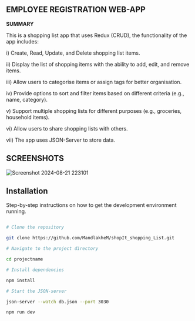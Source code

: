 ## EMPLOYEE REGISTRATION WEB-APP

**SUMMARY**

This is a shopping list app that uses Redux (CRUD), the functionality of the app includes:

i) Create, Read, Update, and Delete shopping list items.

ii) Display the list of shopping items with the ability to add, edit, and remove items.

iii) Allow users to categorise items or assign tags for better organisation.

iv) Provide options to sort and filter items based on different criteria (e.g., name, category).

v) Support multiple shopping lists for different purposes (e.g., groceries, household items).

vi) Allow users to share shopping lists with others.

vii) The app uses JSON-Server to store data.



## SCREENSHOTS

![Screenshot 2024-08-21 223101](https://github.com/user-attachments/assets/08fb5277-4318-46a5-8f38-7df67e19d955)


## Installation 

Step-by-step instructions on how to get the development environment running.

```bash

# Clone the repository

git clone https://github.com/MandlakheM/shopIt_shopping_List.git

# Navigate to the project directory

cd projectname

# Install dependencies

npm install

# Start the JSON-server

json-server --watch db.json --port 3030

npm run dev

